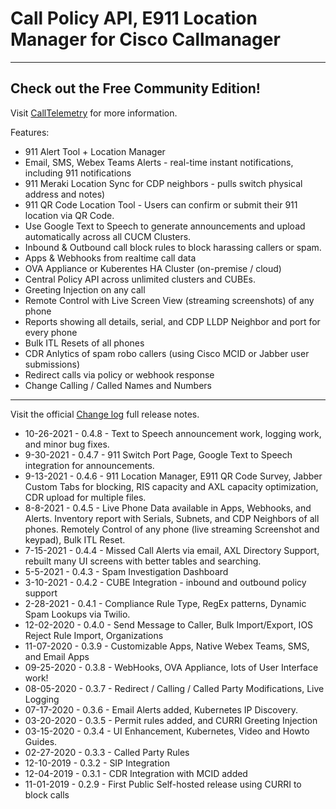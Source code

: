 # Call Policy API, E911 Location Manager for Cisco Callmanager

---

## Check out the Free Community Edition!

Visit [CallTelemetry](https://www.calltelemetry.com) for more information.

Features:

- 911 Alert Tool + Location Manager
- Email, SMS, Webex Teams Alerts - real-time instant notifications, including 911 notifications
- 911 Meraki Location Sync for CDP neighbors - pulls switch physical address and notes)
- 911 QR Code Location Tool - Users can confirm or submit their 911 location via QR Code.
- Use Google Text to Speech to generate announcements and upload automatically across all CUCM Clusters.
- Inbound & Outbound call block rules to block harassing callers or spam.
- Apps & Webhooks from realtime call data
- OVA Appliance or Kuberentes HA Cluster (on-premise / cloud)
- Central Policy API across unlimited clusters and CUBEs.
- Greeting Injection on any call
- Remote Control with Live Screen View (streaming screenshots) of any phone
- Reports showing all details, serial, and CDP LLDP Neighbor and port for every phone
- Bulk ITL Resets of all phones
- CDR Anlytics of spam robo callers (using Cisco MCID or Jabber user submissions)
- Redirect calls via policy or webhook response
- Change Calling / Called Names and Numbers

---

Visit the official [Change log](https://docs.calltelemetry.com/changelog/) full release notes.

- 10-26-2021 - 0.4.8 - Text to Speech announcement work, logging work, and minor bug fixes.
- 9-30-2021 - 0.4.7 - 911 Switch Port Page, Google Text to Speech integration for announcements.
- 9-13-2021 - 0.4.6 - 911 Location Manager, E911 QR Code Survey, Jabber Custom Tabs for blocking, RIS capacity and AXL capacity optimization, CDR upload for multiple files.
- 8-8-2021 - 0.4.5 - Live Phone Data available in Apps, Webhooks, and Alerts. Inventory report with Serials, Subnets, and CDP Neighbors of all phones. Remotely Control of any phone (live streaming Screenshot and keypad), Bulk ITL Reset.
- 7-15-2021 - 0.4.4 - Missed Call Alerts via email, AXL Directory Support, rebuilt many UI screens with better tables and searching.
- 5-5-2021 - 0.4.3 - Spam Investigation Dashboard
- 3-10-2021 - 0.4.2 - CUBE Integration - inbound and outbound policy support
- 2-28-2021 - 0.4.1 - Compliance Rule Type, RegEx patterns, Dynamic Spam Lookups via Twilio.
- 12-02-2020 - 0.4.0 - Send Message to Caller, Bulk Import/Export, IOS Reject Rule Import, Organizations
- 11-07-2020 - 0.3.9 - Customizable Apps, Native Webex Teams, SMS, and Email Apps
- 09-25-2020 - 0.3.8 - WebHooks, OVA Appliance, lots of User Interface work!
- 08-05-2020 - 0.3.7 - Redirect / Calling / Called Party Modifications, Live Logging
- 07-17-2020 - 0.3.6 - Email Alerts added, Kubernetes IP Discovery.
- 03-20-2020 - 0.3.5 - Permit rules added, and CURRI Greeting Injection
- 03-15-2020 - 0.3.4 - UI Enhancement, Kubernetes, Video and Howto Guides.
- 02-27-2020 - 0.3.3 - Called Party Rules
- 12-10-2019 - 0.3.2 - SIP Integration
- 12-04-2019 - 0.3.1 - CDR Integration with MCID added
- 11-01-2019 - 0.2.9 - First Public Self-hosted release using CURRI to block calls
